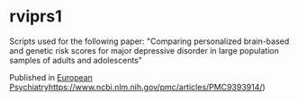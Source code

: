 # rviprs1
<p>Scripts used for the following paper: "Comparing personalized brain-based and genetic risk scores for major depressive disorder in large population samples of adults and adolescents"</p>  
  
Published in [European Psychiatry](https://www.ncbi.nlm.nih.gov/pmc/articles/PMC9393914/)https://www.ncbi.nlm.nih.gov/pmc/articles/PMC9393914/)

  

